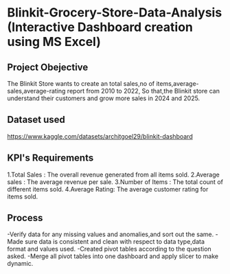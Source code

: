#  Blinkit-Grocery-Store-Data-Analysis (Interactive Dashboard creation using MS Excel)
## Project Obejective
The Blinkit Store wants to create an total sales,no of items,average-sales,average-rating report from 2010 to 2022, So that,the Blinkit store can understand their customers and grow more sales in 2024 and 2025.

## Dataset used
https://www.kaggle.com/datasets/architgoel29/blinkit-dashboard


## KPI's Requirements
1.Total Sales : The overall revenue generated from all items sold.
2.Average sales : The average revenue per sale.
3.Number of Items : The total count of different items sold.
4.Average Rating: The average customer rating for items sold.

## Process
-Verify data for any missing values and anomalies,and sort out the same.
-Made sure data is consistent and clean with respect to data type,data format and values used.
-Created pivot tables according to the question asked.
-Merge all pivot tables into one dashboard and apply slicer to make dynamic.
